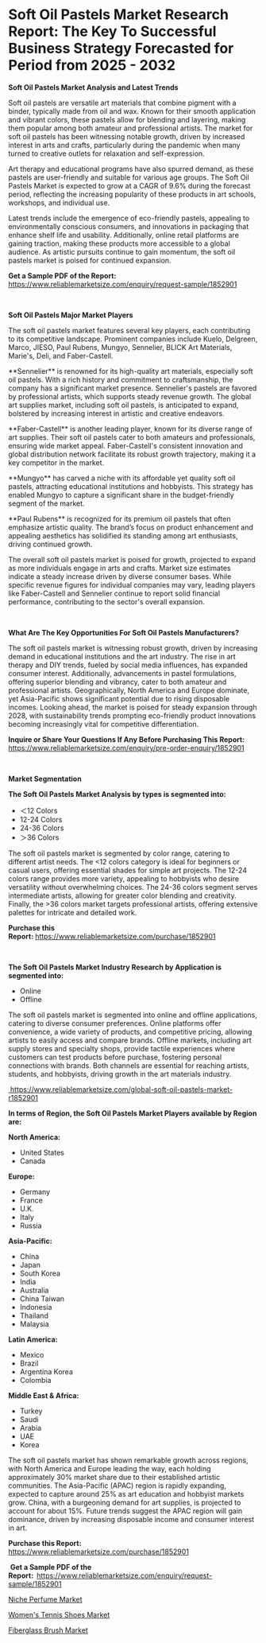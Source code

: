 <p><h1>Soft Oil Pastels Market Research Report: The Key To Successful Business Strategy Forecasted for Period from 2025 - 2032</h1></p><p><strong>Soft Oil Pastels Market Analysis and Latest Trends</strong></p>
<p><p>Soft oil pastels are versatile art materials that combine pigment with a binder, typically made from oil and wax. Known for their smooth application and vibrant colors, these pastels allow for blending and layering, making them popular among both amateur and professional artists. The market for soft oil pastels has been witnessing notable growth, driven by increased interest in arts and crafts, particularly during the pandemic when many turned to creative outlets for relaxation and self-expression. </p><p>Art therapy and educational programs have also spurred demand, as these pastels are user-friendly and suitable for various age groups. The Soft Oil Pastels Market is expected to grow at a CAGR of 9.6% during the forecast period, reflecting the increasing popularity of these products in art schools, workshops, and individual use. </p><p>Latest trends include the emergence of eco-friendly pastels, appealing to environmentally conscious consumers, and innovations in packaging that enhance shelf life and usability. Additionally, online retail platforms are gaining traction, making these products more accessible to a global audience. As artistic pursuits continue to gain momentum, the soft oil pastels market is poised for continued expansion.</p></p>
<p><strong>Get a Sample PDF of the Report:&nbsp;</strong> <a href="https://www.reliablemarketsize.com/enquiry/request-sample/1852901?utm_campaign=1998&utm_medium=2&utm_source=Github&utm_content=ia&utm_term=04042025&utm_id=soft-oil-pastels">https://www.reliablemarketsize.com/enquiry/request-sample/1852901</a></p>
<p>&nbsp;</p>
<p><strong>Soft Oil Pastels Major Market Players</strong></p>
<p><p>The soft oil pastels market features several key players, each contributing to its competitive landscape. Prominent companies include Kuelo, Delgreen, Marco, JIESO, Paul Rubens, Mungyo, Sennelier, BLICK Art Materials, Marie's, Deli, and Faber-Castell.</p><p>**Sennelier** is renowned for its high-quality art materials, especially soft oil pastels. With a rich history and commitment to craftsmanship, the company has a significant market presence. Sennelier's pastels are favored by professional artists, which supports steady revenue growth. The global art supplies market, including soft oil pastels, is anticipated to expand, bolstered by increasing interest in artistic and creative endeavors.</p><p>**Faber-Castell** is another leading player, known for its diverse range of art supplies. Their soft oil pastels cater to both amateurs and professionals, ensuring wide market appeal. Faber-Castell's consistent innovation and global distribution network facilitate its robust growth trajectory, making it a key competitor in the market. </p><p>**Mungyo** has carved a niche with its affordable yet quality soft oil pastels, attracting educational institutions and hobbyists. This strategy has enabled Mungyo to capture a significant share in the budget-friendly segment of the market.</p><p>**Paul Rubens** is recognized for its premium oil pastels that often emphasize artistic quality. The brand’s focus on product enhancement and appealing aesthetics has solidified its standing among art enthusiasts, driving continued growth.</p><p>The overall soft oil pastels market is poised for growth, projected to expand as more individuals engage in arts and crafts. Market size estimates indicate a steady increase driven by diverse consumer bases. While specific revenue figures for individual companies may vary, leading players like Faber-Castell and Sennelier continue to report solid financial performance, contributing to the sector's overall expansion.</p></p>
<p>&nbsp;</p>
<p><strong>What Are The Key Opportunities For Soft Oil Pastels Manufacturers?</strong></p>
<p><p>The soft oil pastels market is witnessing robust growth, driven by increasing demand in educational institutions and the art industry. The rise in art therapy and DIY trends, fueled by social media influences, has expanded consumer interest. Additionally, advancements in pastel formulations, offering superior blending and vibrancy, cater to both amateur and professional artists. Geographically, North America and Europe dominate, yet Asia-Pacific shows significant potential due to rising disposable incomes. Looking ahead, the market is poised for steady expansion through 2028, with sustainability trends prompting eco-friendly product innovations becoming increasingly vital for competitive differentiation.</p></p>
<p><strong>Inquire or Share Your Questions If Any Before Purchasing This Report:</strong> <a href="https://www.reliablemarketsize.com/enquiry/pre-order-enquiry/1852901?utm_campaign=1998&utm_medium=2&utm_source=Github&utm_content=ia&utm_term=04042025&utm_id=soft-oil-pastels">https://www.reliablemarketsize.com/enquiry/pre-order-enquiry/1852901</a></p>
<p>&nbsp;</p>
<p><strong>Market Segmentation</strong></p>
<p><strong>The Soft Oil Pastels Market Analysis by types is segmented into:</strong></p>
<p><ul><li>＜12 Colors</li><li>12-24 Colors</li><li>24-36 Colors</li><li>＞36 Colors</li></ul></p>
<p><p>The soft oil pastels market is segmented by color range, catering to different artist needs. The <12 colors category is ideal for beginners or casual users, offering essential shades for simple art projects. The 12-24 colors range provides more variety, appealing to hobbyists who desire versatility without overwhelming choices. The 24-36 colors segment serves intermediate artists, allowing for greater color blending and creativity. Finally, the >36 colors market targets professional artists, offering extensive palettes for intricate and detailed work.</p></p>
<p><strong>Purchase this Report:&nbsp;</strong><a href="https://www.reliablemarketsize.com/purchase/1852901?utm_campaign=1998&utm_medium=2&utm_source=Github&utm_content=ia&utm_term=04042025&utm_id=soft-oil-pastels">https://www.reliablemarketsize.com/purchase/1852901</a></p>
<p>&nbsp;</p>
<p><strong>The Soft Oil Pastels Market Industry Research by Application is segmented into:</strong></p>
<p><ul><li>Online</li><li>Offline</li></ul></p>
<p><p>The soft oil pastels market is segmented into online and offline applications, catering to diverse consumer preferences. Online platforms offer convenience, a wide variety of products, and competitive pricing, allowing artists to easily access and compare brands. Offline markets, including art supply stores and specialty shops, provide tactile experiences where customers can test products before purchase, fostering personal connections with brands. Both channels are essential for reaching artists, students, and hobbyists, driving growth in the art materials industry.</p></p>
<p><a href="https://www.reliablemarketsize.com/global-soft-oil-pastels-market-r1852901?utm_campaign=1998&utm_medium=2&utm_source=Github&utm_content=ia&utm_term=04042025&utm_id=soft-oil-pastels">&nbsp;https://www.reliablemarketsize.com/global-soft-oil-pastels-market-r1852901</a></p>
<p><strong>In terms of Region, the Soft Oil Pastels Market Players available by Region are:</strong></p>
<p>
    <p> <strong> North America: </strong>
        <ul>
            <li>United States</li>
            <li>Canada</li>
        </ul>
        </p> 
    <p> <strong> Europe: </strong>
        <ul>
            <li>Germany</li>
            <li>France</li>
            <li>U.K.</li>
            <li>Italy</li>
            <li>Russia</li>
        </ul>
        </p> 
    <p> <strong> Asia-Pacific: </strong>
        <ul>
            <li>China</li>
            <li>Japan</li>
            <li>South Korea</li>
            <li>India</li>
            <li>Australia</li>
            <li>China Taiwan</li>
            <li>Indonesia</li>
            <li>Thailand</li>
            <li>Malaysia</li>
        </ul>
        </p> 
    <p> <strong> Latin America: </strong>
        <ul>
            <li>Mexico</li>
            <li>Brazil</li>
            <li>Argentina Korea</li>
            <li>Colombia</li>
        </ul>
        </p> 
    <p> <strong> Middle East & Africa: </strong>
        <ul>
            <li>Turkey</li>
            <li>Saudi</li>
            <li>Arabia</li>
            <li>UAE</li>
            <li>Korea</li>
        </ul>
    </p>
    </p>
<p><p>The soft oil pastels market has shown remarkable growth across regions, with North America and Europe leading the way, each holding approximately 30% market share due to their established artistic communities. The Asia-Pacific (APAC) region is rapidly expanding, expected to capture around 25% as art education and hobbyist markets grow. China, with a burgeoning demand for art supplies, is projected to account for about 15%. Future trends suggest the APAC region will gain dominance, driven by increasing disposable income and consumer interest in art.</p></p>
<p><strong>Purchase this Report: </strong><a href="https://www.reliablemarketsize.com/purchase/1852901?utm_campaign=1998&utm_medium=2&utm_source=Github&utm_content=ia&utm_term=04042025&utm_id=soft-oil-pastels">https://www.reliablemarketsize.com/purchase/1852901</a></p>
<p>&nbsp;<strong>Get a Sample PDF of the Report:&nbsp;&nbsp;</strong><a href="https://www.reliablemarketsize.com/enquiry/request-sample/1852901?utm_campaign=1998&utm_medium=2&utm_source=Github&utm_content=ia&utm_term=04042025&utm_id=soft-oil-pastels">https://www.reliablemarketsize.com/enquiry/request-sample/1852901</a></p>
<p><strong></strong></p>
<p><p><a href="https://github.com/arocasanzib6/Market-Research-Report-List-1/blob/main/niche-perfume-market.md?utm_campaign=1998&utm_medium=2&utm_source=Github&utm_content=ia&utm_term=04042025&utm_id=soft-oil-pastels">Niche Perfume Market</a></p><p><a href="https://github.com/arneslullapq/Market-Research-Report-List-1/blob/main/womens-tennis-shoes-market.md?utm_campaign=1998&utm_medium=2&utm_source=Github&utm_content=ia&utm_term=04042025&utm_id=soft-oil-pastels">Women's Tennis Shoes Market</a></p><p><a href="https://github.com/dringals/Market-Research-Report-List-6/blob/main/fiberglass-brush-market.md?utm_campaign=1998&utm_medium=2&utm_source=Github&utm_content=ia&utm_term=04042025&utm_id=soft-oil-pastels">Fiberglass Brush Market</a></p></p>
